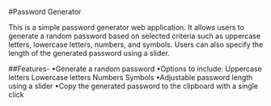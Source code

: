 #Password Generator

This is a simple password generator web application. It allows users to generate a random password based on selected criteria such as uppercase letters, lowercase letters, numbers, and symbols. Users can also specify the length of the generated password using a slider.

##Features-
•Generate a random password
•Options to include:
  Uppercase letters
  Lowercase letters
  Numbers
  Symbols
•Adjustable password length using a slider
•Copy the generated password to the clipboard with a single click
